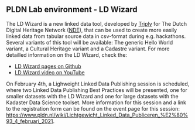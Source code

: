 <H2>PLDN Lab environment - LD Wizard</H2>

The LD Wizard is a new linked data tool, developed by [Triply](https://triply.cc/) for The Dutch Digital Heritage Network ([NDE](https://www.netwerkdigitaalerfgoed.nl/en/)), that can be used to create more easily linked data from tabular source data in csv-format during e.g. hackathons. Several variants of this tool will be available: The generic Hello World variant, a Cultural Heritage variant and a Cadastre variant. For more detailled information on the LD Wizard, check the:

- [LD Wizard pages on Github](https://github.com/netwerk-digitaal-erfgoed/LDWizard)
- [LD Wizard video on YouTube](https://youtu.be/VO61pqKWw7A)

On February 4th, a Lighweight Linked Data Publishing session is scheduled, where two Linked Data Publishing Best Practices will be presented, one for smaller datasets with the LD Wizard and one for large datasets with the Kadaster Data Science toolset. More information for this session and a link to the registration form can be found on the event page for this session: https://www.pldn.nl/wiki/Lichtgewicht_Linked_Data_Publiceren_%E2%80%93_4_februari_2021.
